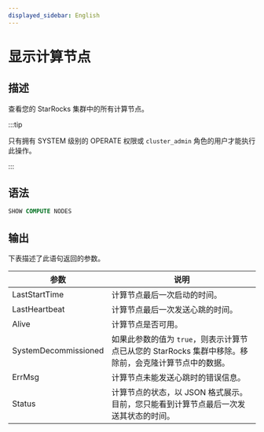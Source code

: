 ```yaml
---
displayed_sidebar: English
---
```


# 显示计算节点

## 描述

查看您的 StarRocks 集群中的所有计算节点。

:::tip

只有拥有 SYSTEM 级别的 OPERATE 权限或 `cluster_admin` 角色的用户才能执行此操作。

:::

## 语法

```SQL
SHOW COMPUTE NODES
```

## 输出

下表描述了此语句返回的参数。

|**参数**|**说明**|
|---|---|
|LastStartTime|计算节点最后一次启动的时间。|
|LastHeartbeat|计算节点最后一次发送心跳的时间。|
|Alive|计算节点是否可用。|
|SystemDecommissioned|如果此参数的值为 `true`，则表示计算节点已从您的 StarRocks 集群中移除。移除前，会克隆计算节点中的数据。|
|ErrMsg|计算节点未能发送心跳时的错误信息。|
|Status|计算节点的状态，以 JSON 格式展示。目前，您只能看到计算节点最后一次发送其状态的时间。|